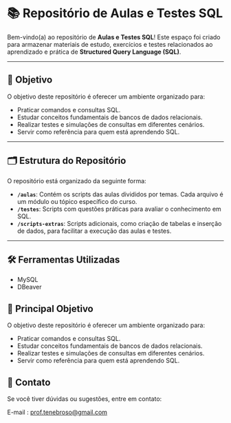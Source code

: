 # 📚 Repositório de Aulas e Testes SQL

Bem-vindo(a) ao repositório de **Aulas e Testes SQL**! Este espaço foi criado 
para armazenar materiais de estudo, exercícios e testes relacionados ao aprendizado 
e prática de **Structured Query Language (SQL)**.

---

## 📖 **Objetivo**
O objetivo deste repositório é oferecer um ambiente organizado para:
- Praticar comandos e consultas SQL.
- Estudar conceitos fundamentais de bancos de dados relacionais.
- Realizar testes e simulações de consultas em diferentes cenários.
- Servir como referência para quem está aprendendo SQL.

---

## 🗂️ **Estrutura do Repositório**
O repositório está organizado da seguinte forma:

- **`/aulas`**: Contém os scripts das aulas divididos por temas. Cada arquivo é um módulo ou tópico específico do curso.
- **`/testes`**: Scripts com questões práticas para avaliar o conhecimento em SQL.
- **`/scripts-extras`**: Scripts adicionais, como criação de tabelas e inserção de dados, para facilitar a execução das aulas e testes.

---

## 🛠️ **Ferramentas Utilizadas**

  - MySQL
  - DBeaver

## 🚀 **Principal Objetivo**
O objetivo deste repositório é oferecer um ambiente organizado para:

- Praticar comandos e consultas SQL.
- Estudar conceitos fundamentais de bancos de dados relacionais.
- Realizar testes e simulações de consultas em diferentes cenários.
- Servir como referência para quem está aprendendo SQL.

## 📧 **Contato**
Se você tiver dúvidas ou sugestões, entre em contato:

E-mail : prof.tenebroso@gmail.com
